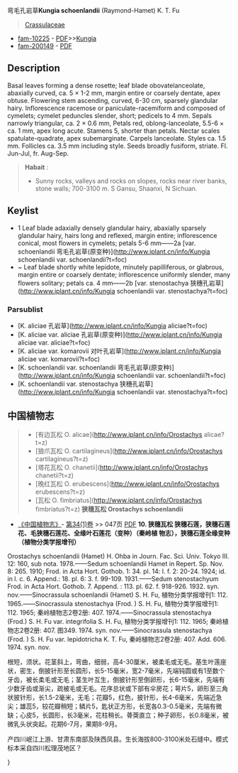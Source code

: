 弯毛孔岩草**Kungia schoenlandii** (Raymond-Hamet) K. T. Fu

> [Crassulaceae](http://www.iplant.cn/info/Crassulaceae?t=foc)
* [fam-10225](http://www.iplant.cn/foc/fam/10225) - [PDF](http://www.iplant.cn/foc/pdf/Crassulaceae.pdf)>>[Kungia](http://www.iplant.cn/info/Kungia?t=foc)
* [fam-200149](http://www.iplant.cn/foc/fam/200149) - [PDF](http://www.iplant.cn/foc/pdf/Kungia.pdf)

## Description

Basal leaves forming a dense rosette; leaf blade obovatelanceolate, abaxially curved, ca. 5 × 1-2 mm, margin entire or coarsely dentate, apex obtuse. Flowering stem ascending, curved, 6-30 cm, sparsely glandular hairy. Inflorescence racemose or paniculate-racemiform and composed of cymelets; cymelet peduncles slender, short; pedicels to 4 mm. Sepals narrowly triangular, ca. 2 × 0.6 mm, Petals red, oblong-lanceolate, 5.5-6 × ca. 1 mm, apex long acute. Stamens 5, shorter than petals. Nectar scales spatulate-quadrate, apex subemarginate. Carpels lanceolate. Styles ca. 1.5 mm. Follicles ca. 3.5 mm including style. Seeds broadly fusiform, striate. Fl. Jun-Jul, fr. Aug-Sep.
> **Habait** : 
>* Sunny rocks, valleys and rocks on slopes, rocks near river banks, stone walls; 700-3100 m. S Gansu, Shaanxi, N Sichuan.
## Keylist

* 1 Leaf blade adaxially densely glandular hairy, abaxially sparsely glandular hairy, hairs long and reflexed, margin entire; inflorescence conical, most flowers in cymelets; petals 5-6 mm——2a  [var. schoenlandii 弯毛孔岩草(原变种)](http://www.iplant.cn/info/Kungia schoenlandii var. schoenlandii?t=foc)
* ~ Leaf blade shortly white lepidote, minutely papilliferous, or glabrous, margin entire or coarsely dentate; inflorescence uniformly slender, many flowers solitary; petals ca. 4 mm——2b  [var. stenostachya 狭穗孔岩草](http://www.iplant.cn/info/Kungia schoenlandii var. stenostachya?t=foc)

### Parsublist

* [K.  aliciae  孔岩草](http://www.iplant.cn/info/Kungia aliciae?t=foc)
* [K.  aliciae var. aliciae  孔岩草(原变种)](http://www.iplant.cn/info/Kungia aliciae var. aliciae?t=foc)
* [K.  aliciae var. komarovii  对叶孔岩草](http://www.iplant.cn/info/Kungia aliciae var. komarovii?t=foc)
* [K.  schoenlandii var. schoenlandii  弯毛孔岩草(原变种)](http://www.iplant.cn/info/Kungia schoenlandii var. schoenlandii?t=foc)
* [K.  schoenlandii var. stenostachya  狭穗孔岩草](http://www.iplant.cn/info/Kungia schoenlandii var. stenostachya?t=foc)
## 中国植物志

> * [有边瓦松  O.  alicae](http://www.iplant.cn/info/Orostachys alicae?t=z)
> * [狼爪瓦松  O.  cartilagineus](http://www.iplant.cn/info/Orostachys cartilagineus?t=z)
> * [塔花瓦松  O.  chanetii](http://www.iplant.cn/info/Orostachys chanetii?t=z)
> * [晚红瓦松  O.  erubescens](http://www.iplant.cn/info/Orostachys erubescens?t=z)
> * [瓦松  O.  fimbriatus](http://www.iplant.cn/info/Orostachys fimbriatus?t=z)
**狭穗瓦松 Orostachys schoenlandii**

* [《中国植物志》](http://www.iplant.cn/frps)- [第34(1)卷](http://www.iplant.cn/frps/vol/34(1)) >> 047页 [PDF](http://www.iplant.cn/frps/pdf/34(1)/047a.PDF)
**10. 狭穗瓦松 狭穗石莲，狭穗石莲花、毛狭穗石莲花、全缘叶石莲花（变种）（秦岭植 物志），狭穗石莲全缘变种（植物分类学报增刊）**

Orostachys schoenlandii (Hamet) H. Ohba in Journ. Fac. Sci. Univ. Tokyo III. 12: 160, sub nota. 1978.——Sedum schoenlandii Hamet in Repert. Sp. Nov. 8: 265. 1910; Frod. in Acta Hort. Gothob. 1: 34. pl. 14: l. f. 2: 20-24. 1924; id. in l. c. 6. Append.: 18. pl. 6: 3. f. 99-109. 1931.——Sedum stenostachyum Frod. in Acta Hort. Gothob. 7. Append. : 113. pl. 62. f. 918-926. 1932. syn. nov.——Sinocrassula schoenlandii (Hamet) S. H. Fu, 植物分类学报增刊1: 112. 1965.——Sinocrassula stenostachya (Frod. ) S. H. Fu, 植物分类学报增刊1: 112. 1965; 秦岭植物志2卷2册: 407. 1974.——Sinocrassula stenostachya (Frod.) S. H. Fu var. integrifolia S. H. Fu, 植物分类学报增刊1: 112. 1965; 秦岭植物志2卷2册: 407. 图349. 1974. syn. nov.——Sinocrassula stenostachya (Frod. ) S. H. Fu var. lepidotricha K. T. Fu, 秦岭植物志2卷2册: 407. Add. 606. 1974. syn. nov.

根短，须状。花茎斜上，弯曲，细弱，高4-30厘米，被柔毛或无毛。基生叶莲座状，密生，倒披针形至长圆形，长5-15毫米，宽2-7毫米，先端钝圆或有1至数个牙齿，被长柔毛或无毛；茎生叶互生，倒披针形至倒卵形，长6-15毫米，先端有少数牙齿或渐尖，疏被毛或无毛。花序总状或下部有伞房花；萼片5，卵形至三角状披针形，长1.5-2毫米，无毛；花瓣5，红色，披针形，长4-6毫米，先端近急尖；雄蕊5，较花瓣稍短；鳞片5，匙状正方形，长宽各0.3-0.5毫米，先端有微缺；心皮5，长圆形，长3毫米，花柱稍长。蓇葖直立；种子卵形，长0.8毫米，被微乳头状突起。花期6-7月，果期8-9月。

产四川岷江上游、甘肃东南部及陕西凤县。生长海拔800-3100米处石缝中。模式标本采自四川松理茂地区？

}